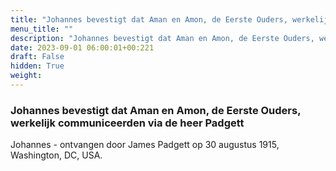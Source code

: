 ```yaml
---
title: "Johannes bevestigt dat Aman en Amon, de Eerste Ouders, werkelijk communiceerden via de heer Padgett"
menu_title: ""
description: "Johannes bevestigt dat Aman en Amon, de Eerste Ouders, werkelijk communiceerden via de heer Padgett"
date: 2023-09-01 06:00:01+00:221
draft: False
hidden: True
weight:
---
```

### Johannes bevestigt dat Aman en Amon, de Eerste Ouders, werkelijk communiceerden via de heer Padgett

Johannes - ontvangen door James Padgett op 30 augustus 1915, Washington, DC, USA.
